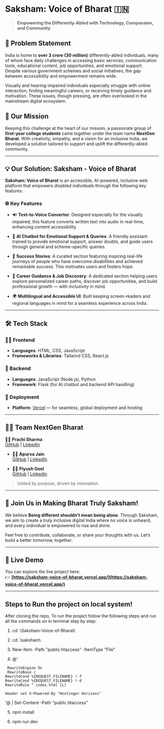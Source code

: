 # Saksham: Voice of Bharat 🇮🇳

> **Empowering the Differently-Abled with Technology, Compassion, and Community**

## 🚩 Problem Statement

India is home to **over 3 crore (30 million)** differently-abled individuals, many of whom face daily challenges in accessing basic services, communication tools, educational content, job opportunities, and emotional support. Despite various government schemes and social initiatives, the gap between accessibility and empowerment remains wide.

Visually and hearing-impaired individuals especially struggle with online interaction, finding meaningful careers, or receiving timely guidance and motivation. These issues, though pressing, are often overlooked in the mainstream digital ecosystem.

## 👥 Our Mission

Keeping this challenge at the heart of our mission, a passionate group of **first-year college students** came together under the team name **NextGen Bharat**. With creativity, empathy, and a vision for an inclusive India, we developed a solution tailored to support and uplift the differently-abled community.

---

## 💡 Our Solution: Saksham - Voice of Bharat

**Saksham: Voice of Bharat** is an accessible, AI-powered, inclusive web platform that empowers disabled individuals through the following key features:

### 🌐 Key Features

- 🔊 **Text-to-Voice Converter**: Designed especially for the visually impaired, this feature converts written text into audio in real-time, enhancing content accessibility.

- 🤖 **AI Chatbot for Emotional Support & Queries**: A friendly assistant trained to provide emotional support, answer doubts, and guide users through general and scheme-specific queries.

- 🌟 **Success Stories**: A curated section featuring inspiring real-life journeys of people who have overcome disabilities and achieved remarkable success. This motivates users and fosters hope.

- 🧭 **Career Guidance & Job Discovery**: A dedicated section helping users explore personalized career paths, discover job opportunities, and build professional growth — with inclusivity in mind.

- 🌍 **Multilingual and Accessible UI**: Built keeping screen-readers and regional languages in mind for a seamless experience across India.

---

## 🛠️ Tech Stack

### 👨‍💻 Frontend
- **Languages**: HTML, CSS, JavaScript
- **Frameworks & Libraries**: Tailwind CSS, React.js

### 🧠 Backend
- **Languages**: JavaScript (Node.js), Python
- **Framework**: Flask (for AI chatbot and backend API handling)

### 🚀 Deployment
- **Platform**: [Vercel](https://vercel.com/) — for seamless, global deployment and hosting

---

## 👨‍💻 Team NextGen Bharat

👩‍💻 **Prachi Sharma**  
  [GitHub](https://github.com/prachi9506) | [LinkedIn](https://www.linkedin.com/in/prachisharma95/)

- 👩‍💻 **Apurva Jain**  
  [GitHub](https://github.com/APURVA122) | [LinkedIn](https://www.linkedin.com/in/apurva-jain-9462a7330/)

- 👨‍💻 **Piyush Goel**  
  [GitHub](https://github.com/the-piyushgoel) | [LinkedIn](https://www.linkedin.com/in/the-piyushgoel/)





> United by purpose, driven by innovation.

---

## 📢 Join Us in Making Bharat Truly Saksham!

We believe **Being different shouldn't mean being alone**. Through Saksham, we aim to create a truly inclusive digital India where no voice is unheard, and every individual is empowered to rise and shine.

Feel free to contribute, collaborate, or share your thoughts with us. Let’s build a better tomorrow, together.

---

## 🔗 Live Demo

You can explore the live project here:  
👉 **[https://saksham-voice-of-bharat.vercel.app/](https://saksham-voice-of-bharat.vercel.app/)**

---


## Steps to Run the project on local system!
After cloning the repo, To run the project follow the following steps and run all the commands on in terminal step by step:

1)	cd .\Saksham-Voice-of-Bharat\

2)	cd .\saksham\

3)	New-Item -Path "public\.htaccess" -ItemType "File"

4)	@'

<IfModule mod_rewrite.c>
 
 	 RewriteEngine On
 	 RewriteBase /
  	RewriteCond %{REQUEST_FILENAME} !-f
  	RewriteCond %{REQUEST_FILENAME} !-d
  	RewriteRule ^ index.html [L]
</IfModule>

<IfModule mod_headers.c>
 
  	Header set X-Powered-By "Hostinger Horizons"
</IfModule>

'@ |
Set-Content -Path "public\.htaccess"

5)	npm install

6)	npm run dev
